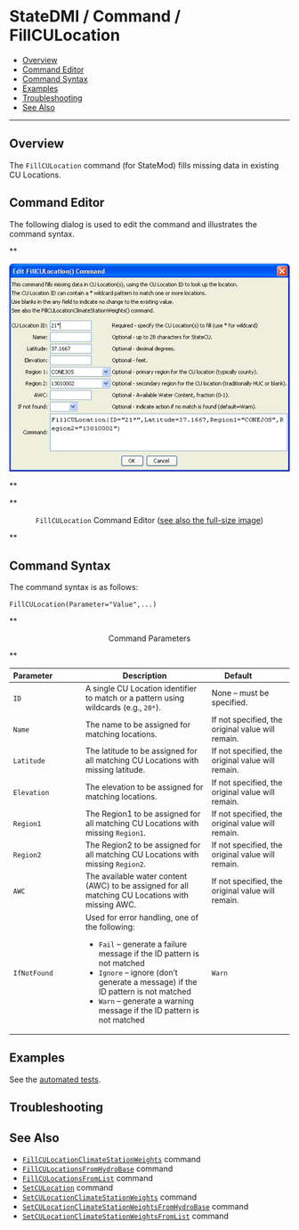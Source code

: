 # StateDMI / Command / FillCULocation #

* [Overview](#overview)
* [Command Editor](#command-editor)
* [Command Syntax](#command-syntax)
* [Examples](#examples)
* [Troubleshooting](#troubleshooting)
* [See Also](#see-also)

-------------------------

## Overview ##

The `FillCULocation` command (for StateMod)
fills missing data in existing CU Locations.

## Command Editor ##

The following dialog is used to edit the command and illustrates the command syntax.

**<p style="text-align: center;">
![FillCULocation](FillCULocation.png)
</p>**

**<p style="text-align: center;">
`FillCULocation` Command Editor (<a href="../FillCULocation.png">see also the full-size image</a>)
</p>**

## Command Syntax ##

The command syntax is as follows:

```text
FillCULocation(Parameter="Value",...)
```
**<p style="text-align: center;">
Command Parameters
</p>**

| **Parameter**&nbsp;&nbsp;&nbsp;&nbsp;&nbsp;&nbsp;&nbsp;&nbsp;&nbsp;&nbsp;&nbsp;&nbsp; | **Description** | **Default**&nbsp;&nbsp;&nbsp;&nbsp;&nbsp;&nbsp;&nbsp;&nbsp;&nbsp;&nbsp; |
| --------------|-----------------|----------------- |
| `ID` | A single CU Location identifier to match or a pattern using wildcards (e.g., `20*`). | None – must be specified. |
| `Name` | The name to be assigned for matching locations. | If not specified, the original value will remain. |
| `Latitude` | The latitude to be assigned for all matching CU Locations with missing latitude. | If not specified, the original value will remain. |
| `Elevation` | The elevation to be assigned for matching locations. | If not specified, the original value will remain. |
| `Region1` | The Region1 to be assigned for all matching CU Locations with missing `Region1`. | If not specified, the original value will remain. |
| `Region2` | The Region2 to be assigned for all matching CU Locations with missing `Region2`. | If not specified, the original value will remain. |
| `AWC` | The available water content (AWC)  to be assigned for all matching CU Locations with missing AWC. | If not specified, the original value will remain. |
| `IfNotFound` | Used for error handling, one of the following:<ul><li>`Fail` – generate a failure message if the ID pattern is not matched</li><li>`Ignore` – ignore (don’t generate a message) if the ID pattern is not matched</li><li>`Warn` – generate a warning message if the ID pattern is not matched</li></ul> | `Warn` |

## Examples ##

See the [automated tests](https://github.com/OpenCDSS/cdss-app-statedmi-test/tree/master/test/regression/commands/FillCULocation).

## Troubleshooting ##

## See Also ##

* [`FillCULocationClimateStationWeights`](../FillCULocationClimateStationWeights/FillCULocationClimateStationWeights.md) command
* [`FillCULocationsFromHydroBase`](../FillCULocationsFromHydroBase/FillCULocationsFromHydroBase.md) command
* [`FillCULocationsFromList`](../FillCULocationsFromList/FillCULocationsFromList.md) command
* [`SetCULocation`](../SetCULocation/SetCULocation.md) command
* [`SetCULocationClimateStationWeights`](../SetCULocationClimateStationWeights/SetCULocationClimateStationWeights.md) command
* [`SetCULocationClimateStationWeightsFromHydroBase`](../SetCULocationClimateStationWeightsFromHydroBase/SetCULocationClimateStationWeightsFromHydroBase.md) command
* [`SetCULocationClimateStationWeightsFromList`](../SetCULocationClimateStationWeightsFromList/SetCULocationClimateStationWeightsFromList.md) command
